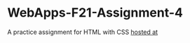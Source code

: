 # WebApps-F21-Assignment-4
A practice assignment for HTML with CSS
[hosted at]( "https://44-563-webapps-f21.github.io/webapps-f21-assignment-4-Asiddhartha/play.html")